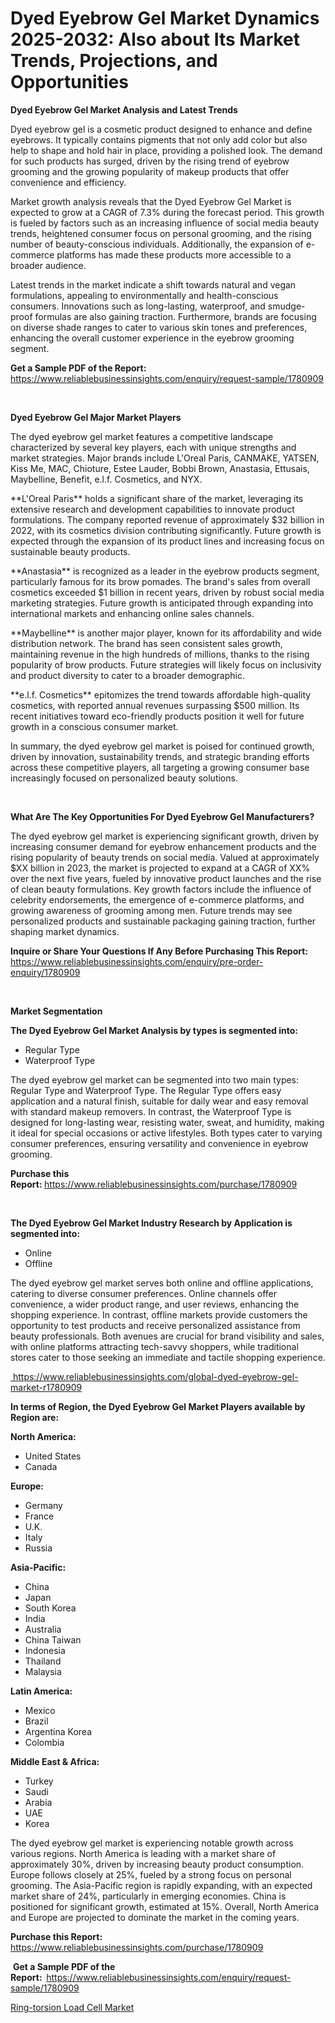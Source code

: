 <p><h1>Dyed Eyebrow Gel Market Dynamics 2025-2032: Also about Its Market Trends, Projections, and Opportunities</h1></p><p><strong>Dyed Eyebrow Gel Market Analysis and Latest Trends</strong></p>
<p><p>Dyed eyebrow gel is a cosmetic product designed to enhance and define eyebrows. It typically contains pigments that not only add color but also help to shape and hold hair in place, providing a polished look. The demand for such products has surged, driven by the rising trend of eyebrow grooming and the growing popularity of makeup products that offer convenience and efficiency.</p><p>Market growth analysis reveals that the Dyed Eyebrow Gel Market is expected to grow at a CAGR of 7.3% during the forecast period. This growth is fueled by factors such as an increasing influence of social media beauty trends, heightened consumer focus on personal grooming, and the rising number of beauty-conscious individuals. Additionally, the expansion of e-commerce platforms has made these products more accessible to a broader audience.</p><p>Latest trends in the market indicate a shift towards natural and vegan formulations, appealing to environmentally and health-conscious consumers. Innovations such as long-lasting, waterproof, and smudge-proof formulas are also gaining traction. Furthermore, brands are focusing on diverse shade ranges to cater to various skin tones and preferences, enhancing the overall customer experience in the eyebrow grooming segment.</p></p>
<p><strong>Get a Sample PDF of the Report:&nbsp;</strong> <a href="https://www.reliablebusinessinsights.com/enquiry/request-sample/1780909?utm_campaign=3568&utm_medium=2&utm_source=Github&utm_content=ia&utm_term=25032025&utm_id=dyed-eyebrow-gel">https://www.reliablebusinessinsights.com/enquiry/request-sample/1780909</a></p>
<p>&nbsp;</p>
<p><strong>Dyed Eyebrow Gel Major Market Players</strong></p>
<p><p>The dyed eyebrow gel market features a competitive landscape characterized by several key players, each with unique strengths and market strategies. Major brands include L'Oreal Paris, CANMAKE, YATSEN, Kiss Me, MAC, Chioture, Estee Lauder, Bobbi Brown, Anastasia, Ettusais, Maybelline, Benefit, e.l.f. Cosmetics, and NYX.</p><p>**L'Oreal Paris** holds a significant share of the market, leveraging its extensive research and development capabilities to innovate product formulations. The company reported revenue of approximately $32 billion in 2022, with its cosmetics division contributing significantly. Future growth is expected through the expansion of its product lines and increasing focus on sustainable beauty products.</p><p>**Anastasia** is recognized as a leader in the eyebrow products segment, particularly famous for its brow pomades. The brand's sales from overall cosmetics exceeded $1 billion in recent years, driven by robust social media marketing strategies. Future growth is anticipated through expanding into international markets and enhancing online sales channels.</p><p>**Maybelline** is another major player, known for its affordability and wide distribution network. The brand has seen consistent sales growth, maintaining revenue in the high hundreds of millions, thanks to the rising popularity of brow products. Future strategies will likely focus on inclusivity and product diversity to cater to a broader demographic.</p><p>**e.l.f. Cosmetics** epitomizes the trend towards affordable high-quality cosmetics, with reported annual revenues surpassing $500 million. Its recent initiatives toward eco-friendly products position it well for future growth in a conscious consumer market.</p><p>In summary, the dyed eyebrow gel market is poised for continued growth, driven by innovation, sustainability trends, and strategic branding efforts across these competitive players, all targeting a growing consumer base increasingly focused on personalized beauty solutions.</p></p>
<p>&nbsp;</p>
<p><strong>What Are The Key Opportunities For Dyed Eyebrow Gel Manufacturers?</strong></p>
<p><p>The dyed eyebrow gel market is experiencing significant growth, driven by increasing consumer demand for eyebrow enhancement products and the rising popularity of beauty trends on social media. Valued at approximately $XX billion in 2023, the market is projected to expand at a CAGR of XX% over the next five years, fueled by innovative product launches and the rise of clean beauty formulations. Key growth factors include the influence of celebrity endorsements, the emergence of e-commerce platforms, and growing awareness of grooming among men. Future trends may see personalized products and sustainable packaging gaining traction, further shaping market dynamics.</p></p>
<p><strong>Inquire or Share Your Questions If Any Before Purchasing This Report:</strong> <a href="https://www.reliablebusinessinsights.com/enquiry/pre-order-enquiry/1780909?utm_campaign=3568&utm_medium=2&utm_source=Github&utm_content=ia&utm_term=25032025&utm_id=dyed-eyebrow-gel">https://www.reliablebusinessinsights.com/enquiry/pre-order-enquiry/1780909</a></p>
<p>&nbsp;</p>
<p><strong>Market Segmentation</strong></p>
<p><strong>The Dyed Eyebrow Gel Market Analysis by types is segmented into:</strong></p>
<p><ul><li>Regular Type</li><li>Waterproof Type</li></ul></p>
<p><p>The dyed eyebrow gel market can be segmented into two main types: Regular Type and Waterproof Type. The Regular Type offers easy application and a natural finish, suitable for daily wear and easy removal with standard makeup removers. In contrast, the Waterproof Type is designed for long-lasting wear, resisting water, sweat, and humidity, making it ideal for special occasions or active lifestyles. Both types cater to varying consumer preferences, ensuring versatility and convenience in eyebrow grooming.</p></p>
<p><strong>Purchase this Report:&nbsp;</strong><a href="https://www.reliablebusinessinsights.com/purchase/1780909?utm_campaign=3568&utm_medium=2&utm_source=Github&utm_content=ia&utm_term=25032025&utm_id=dyed-eyebrow-gel">https://www.reliablebusinessinsights.com/purchase/1780909</a></p>
<p>&nbsp;</p>
<p><strong>The Dyed Eyebrow Gel Market Industry Research by Application is segmented into:</strong></p>
<p><ul><li>Online</li><li>Offline</li></ul></p>
<p><p>The dyed eyebrow gel market serves both online and offline applications, catering to diverse consumer preferences. Online channels offer convenience, a wider product range, and user reviews, enhancing the shopping experience. In contrast, offline markets provide customers the opportunity to test products and receive personalized assistance from beauty professionals. Both avenues are crucial for brand visibility and sales, with online platforms attracting tech-savvy shoppers, while traditional stores cater to those seeking an immediate and tactile shopping experience.</p></p>
<p><a href="https://www.reliablebusinessinsights.com/global-dyed-eyebrow-gel-market-r1780909?utm_campaign=3568&utm_medium=2&utm_source=Github&utm_content=ia&utm_term=25032025&utm_id=dyed-eyebrow-gel">&nbsp;https://www.reliablebusinessinsights.com/global-dyed-eyebrow-gel-market-r1780909</a></p>
<p><strong>In terms of Region, the Dyed Eyebrow Gel Market Players available by Region are:</strong></p>
<p>
    <p> <strong> North America: </strong>
        <ul>
            <li>United States</li>
            <li>Canada</li>
        </ul>
        </p> 
    <p> <strong> Europe: </strong>
        <ul>
            <li>Germany</li>
            <li>France</li>
            <li>U.K.</li>
            <li>Italy</li>
            <li>Russia</li>
        </ul>
        </p> 
    <p> <strong> Asia-Pacific: </strong>
        <ul>
            <li>China</li>
            <li>Japan</li>
            <li>South Korea</li>
            <li>India</li>
            <li>Australia</li>
            <li>China Taiwan</li>
            <li>Indonesia</li>
            <li>Thailand</li>
            <li>Malaysia</li>
        </ul>
        </p> 
    <p> <strong> Latin America: </strong>
        <ul>
            <li>Mexico</li>
            <li>Brazil</li>
            <li>Argentina Korea</li>
            <li>Colombia</li>
        </ul>
        </p> 
    <p> <strong> Middle East & Africa: </strong>
        <ul>
            <li>Turkey</li>
            <li>Saudi</li>
            <li>Arabia</li>
            <li>UAE</li>
            <li>Korea</li>
        </ul>
    </p>
    </p>
<p><p>The dyed eyebrow gel market is experiencing notable growth across various regions. North America is leading with a market share of approximately 30%, driven by increasing beauty product consumption. Europe follows closely at 25%, fueled by a strong focus on personal grooming. The Asia-Pacific region is rapidly expanding, with an expected market share of 24%, particularly in emerging economies. China is positioned for significant growth, estimated at 15%. Overall, North America and Europe are projected to dominate the market in the coming years.</p></p>
<p><strong>Purchase this Report: </strong><a href="https://www.reliablebusinessinsights.com/purchase/1780909?utm_campaign=3568&utm_medium=2&utm_source=Github&utm_content=ia&utm_term=25032025&utm_id=dyed-eyebrow-gel">https://www.reliablebusinessinsights.com/purchase/1780909</a></p>
<p>&nbsp;<strong>Get a Sample PDF of the Report:&nbsp;&nbsp;</strong><a href="https://www.reliablebusinessinsights.com/enquiry/request-sample/1780909?utm_campaign=3568&utm_medium=2&utm_source=Github&utm_content=ia&utm_term=25032025&utm_id=dyed-eyebrow-gel">https://www.reliablebusinessinsights.com/enquiry/request-sample/1780909</a></p>
<p><strong></strong></p>
<p><p><a href="https://github.com/weisonmanych/Market-Research-Report-List-1/blob/main/ring-torsion-load-cell-market.md?utm_campaign=3568&utm_medium=2&utm_source=Github&utm_content=ia&utm_term=25032025&utm_id=dyed-eyebrow-gel">Ring-torsion Load Cell Market</a></p></p>